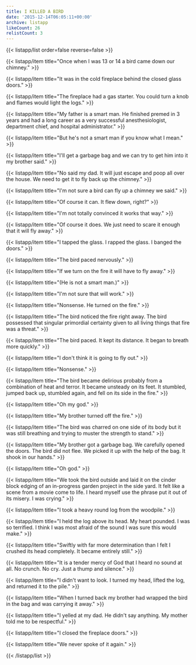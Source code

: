 ```yaml
---
title: I KILLED A BIRD
date: '2015-12-14T06:05:11+00:00'
archive: listapp
likeCount: 26
relistCount: 3
---
```


<!--more-->

{{< listapp/list order=false reverse=false >}}

   {{< listapp/item title="Once when I was 13 or 14 a bird came down our chimney." >}}

   {{< listapp/item title="It was in the cold fireplace behind the closed glass doors." >}}

   {{< listapp/item title="The fireplace had a gas starter. You could turn a knob and flames would light the logs." >}}

   {{< listapp/item title="My father is a smart man. He finished premed in 3 years and had a long career as a very successful anesthesiologist, department chief, and hospital administrator." >}}

   {{< listapp/item title="But he's not a smart man if you know what I mean." >}}

   {{< listapp/item title="I'll get a garbage bag and we can try to get him into it my brother said." >}}

   {{< listapp/item title="No said my dad. It will just escape and poop all over the house. We need to get it to fly back up the chimney." >}}

   {{< listapp/item title="I'm not sure a bird can fly *up* a chimney we said." >}}

   {{< listapp/item title="Of course it can. It flew down, right?" >}}

   {{< listapp/item title="I'm not totally convinced it works that way." >}}

   {{< listapp/item title="Of course it does. We just need to scare it enough that it will fly away." >}}

   {{< listapp/item title="I tapped the glass. I rapped the glass. I banged the doors." >}}

   {{< listapp/item title="The bird paced nervously." >}}

   {{< listapp/item title="If we turn on the fire it will have to fly away." >}}

   {{< listapp/item title="(He is not a smart man.)" >}}

   {{< listapp/item title="I'm not sure that will work." >}}

   {{< listapp/item title="Nonsense. He turned on the fire." >}}

   {{< listapp/item title="The bird noticed the fire right away. The bird possessed that singular primordial certainty given to all living things that fire was a threat." >}}

   {{< listapp/item title="The bird paced. It kept its distance. It began to breath more quickly." >}}

   {{< listapp/item title="I don't think it is going to fly out." >}}

   {{< listapp/item title="Nonsense." >}}

   {{< listapp/item title="The bird became delirious probably from a combination of heat and terror. It became unsteady on its feet. It stumbled, jumped back up, stumbled again, and fell on its side in the fire." >}}

   {{< listapp/item title="Oh my god." >}}

   {{< listapp/item title="My brother turned off the fire." >}}

   {{< listapp/item title="The bird was charred on one side of its body but it was still breathing and trying to muster the strength to stand." >}}

   {{< listapp/item title="My brother got a garbage bag. We carefully opened the doors. The bird did not flee. We picked it up with the help of the bag. It shook in our hands." >}}

   {{< listapp/item title="Oh god." >}}

   {{< listapp/item title="We took the bird outside and laid it on the cinder block edging of an in-progress garden project in the side yard. It felt like a scene from a movie come to life. I heard myself use the phrase put it out of its misery. I was crying." >}}

   {{< listapp/item title="I took a heavy round log from the woodpile." >}}

   {{< listapp/item title="I held the log above its head. My heart pounded. I was so terrified. I think I was most afraid of the sound I was sure this would make." >}}

   {{< listapp/item title="Swiftly with far more determination than I felt I crushed its head completely. It became entirely still." >}}

   {{< listapp/item title="It is a tender mercy of God that I heard no sound at all. No crunch. No cry. Just a thump and silence." >}}

   {{< listapp/item title="I didn't want to look. I turned my head, lifted the log, and returned it to the pile." >}}

   {{< listapp/item title="When I turned back my brother had wrapped the bird in the bag and was carrying it away." >}}

   {{< listapp/item title="I yelled at my dad. He didn't say anything. My mother told me to be respectful." >}}

   {{< listapp/item title="I closed the fireplace doors." >}}

   {{< listapp/item title="We never spoke of it again." >}}

{{< /listapp/list >}}
